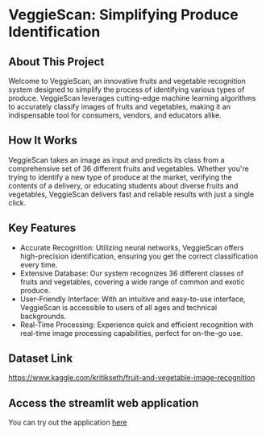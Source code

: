 # VeggieScan: Simplifying Produce Identification
## About This Project
Welcome to VeggieScan, an innovative fruits and vegetable recognition system designed to simplify the process of identifying various types of produce. VeggieScan leverages cutting-edge machine learning algorithms to accurately classify images of fruits and vegetables, making it an indispensable tool for consumers, vendors, and educators alike.

## How It Works
VeggieScan takes an image as input and predicts its class from a comprehensive set of 36 different fruits and vegetables. Whether you're trying to identify a new type of produce at the market, verifying the contents of a delivery, or educating students about diverse fruits and vegetables, VeggieScan delivers fast and reliable results with just a single click.

## Key Features
- Accurate Recognition: Utilizing neural networks, VeggieScan offers high-precision identification, ensuring you get the correct classification every time.
- Extensive Database: Our system recognizes 36 different classes of fruits and vegetables, covering a wide range of common and exotic produce.
- User-Friendly Interface: With an intuitive and easy-to-use interface, VeggieScan is accessible to users of all ages and technical backgrounds.
- Real-Time Processing: Experience quick and efficient recognition with real-time image processing capabilities, perfect for on-the-go use.

## Dataset Link
https://www.kaggle.com/kritikseth/fruit-and-vegetable-image-recognition

## Access the streamlit web application
You can try out the application [here](https://veggiescan.streamlit.app/)
